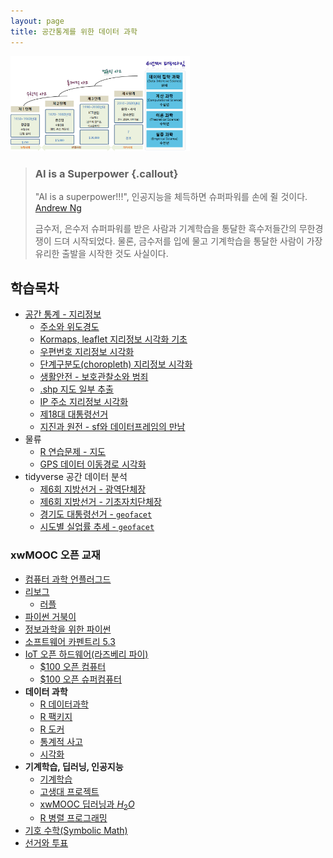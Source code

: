 ```yaml
---
layout: page
title: 공간통계를 위한 데이터 과학
---
```


<img src="fig/ct-unplugged-4th-paradigm-korea.png" width="57%" />

> ### AI is a Superpower {.callout}
>
> "AI is a superpower!!!", 인공지능을 체득하면 슈퍼파워를 손에 쥘 것이다. [Andrew Ng](https://twitter.com/andrewyng/status/728986380638916609)
>
> 금수저, 은수저 슈퍼파워를 받은 사람과 기계학습을 통달한 흑수저들간의 무한경쟁이 드뎌 시작되었다. 물론, 
> 금수저를 입에 물고 기계학습을 통달한 사람이 가장 유리한 출발을 시작한 것도 사실이다.

## 학습목차 

- [공간 통계 - 지리정보](geo-info.html)
    - [주소와 위도경도](geo-info-lonlat.html)
    - [Kormaps, leaflet 지리정보 시각화 기초](geo-info-kormaps.html)
    - [우편번호 지리정보 시각화](geo-info-postcode.html)
    - [단계구분도(choropleth) 지리정보 시각화](geo-info-choropleth.html)
    - [생활안전 - 보호관찰소와 범죄](geo-info-crime.html)     
    - [.shp 지도 일부 추출](geo-info-shapefile.html)
    - [IP 주소 지리정보 시각화](geo-info-ip-address.html)
    - [제18대 대통령선거](geo-18-president.html)
    - [지진과 원전 - sf와 데이터프레임의 만남](geo-sf-dataframe.html)
- 물류 
    - [R 연습문제 - 지도](geo-r-exercise.html)
    - [GPS 데이터 이동경로 시각화](geo-gps-map.html)
- tidyverse 공간 데이터 분석 
    - [제6회 지방선거 - 광역단체장](spatial-jibang-sido.html)
    - [제6회 지방선거 - 기초자치단체장](spatial-jibang-govenment.html)
    - [경기도 대통령선거 - `geofacet`](spatial-jibang-geofacet.html)
    - [시도별 실업률 추세 - `geofacet`](spatial-jibang-unemp.html)


### xwMOOC 오픈 교재

- [컴퓨터 과학 언플러그드](http://statkclee.github.io/website-csunplugged/)  
- [리보그](http://reeborg.xwmooc.org)  
     - [러플](http://rur-ple.xwmooc.org)  
- [파이썬 거북이](http://swcarpentry.github.io/python-novice-turtles/index-kr.html)  
- [정보과학을 위한 파이썬](http://python.xwmooc.org)  
- [소프트웨어 카펜트리 5.3](http://swcarpentry.xwmooc.org)
- [IoT 오픈 하드웨어(라즈베리 파이)](http://statkclee.github.io/raspberry-pi)
    - [$100 오픈 컴퓨터](http://computer.xwmooc.org/)   
    - [$100 오픈 슈퍼컴퓨터](http://computers.xwmooc.org/)
- **데이터 과학**
    - [R 데이터과학](http://statkclee.github.io/data-science)
    - [R 팩키지](http://r-pkgs.xwmooc.org/)
    - [R 도커](http://statkclee.github.io/r-docker/)
    - [통계적 사고](http://think-stat.xwmooc.org/)
    - [시각화](https://statkclee.github.io/viz/)
- **기계학습, 딥러닝, 인공지능**
    - [기계학습](http://statkclee.github.io/ml)
    - [고생대 프로젝트](http://statkclee.github.io/trilobite)
    - [xwMOOC 딥러닝과 $H_2 O$](https://statkclee.github.io/deep-learning/)
    - [R 병렬 프로그래밍](https://statkclee.github.io/parallel-r/)
- [기호 수학(Symbolic Math)](http://sympy.xwmooc.org/)
- [선거와 투표](http://statkclee.github.io/politics)

